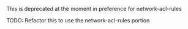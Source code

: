 
This is deprecated at the moment in preference for network-acl-rules

TODO:  Refactor this to use the network-acl-rules portion
